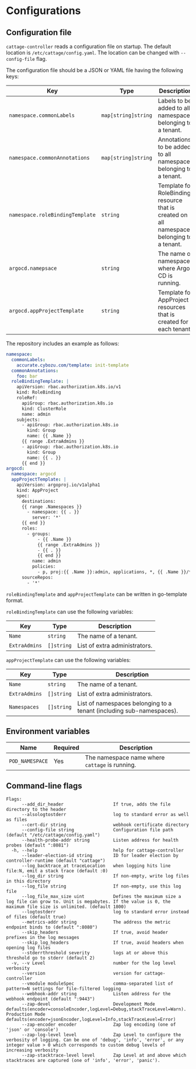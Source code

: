 # Configurations

## Configuration file

`cattage-controller` reads a configuration file on startup. The default location is `/etc/cattage/config.yaml`.
The location can be changed with `--config-file` flag.

The configuration file should be a JSON or YAML file having the following keys:

| Key                             | Type                | Description                                                                                |
|---------------------------------|---------------------|--------------------------------------------------------------------------------------------|
| `namespace.commonLabels`        | `map[string]string` | Labels to be added to all namespaces belonging to a tenant.                                |
| `namespace.commonAnnotations`   | `map[string]string` | Annotations to be added to all namespaces belonging to a tenant.                           |
| `namespace.roleBindingTemplate` | `string`            | Template for RoleBinding resource that is created on all namespaces belonging to a tenant. |
| `argocd.namepsace`              | `string`            | The name of namespace where Argo CD is running.                                            |
| `argocd.appProjectTemplate`     | `string`            | Template for AppProject resources that is created for each tenant.                         |

The repository includes an example as follows:

```yaml
namespace:
  commonLabels:
    accurate.cybozu.com/template: init-template
  commonAnnotations:
    foo: bar
  roleBindingTemplate: |
    apiVersion: rbac.authorization.k8s.io/v1
    kind: RoleBinding
    roleRef:
      apiGroup: rbac.authorization.k8s.io
      kind: ClusterRole
      name: admin
    subjects:
      - apiGroup: rbac.authorization.k8s.io
        kind: Group
        name: {{ .Name }}
      {{ range .ExtraAdmins }}
      - apiGroup: rbac.authorization.k8s.io
        kind: Group
        name: {{ . }}
      {{ end }}
argocd:
  namespace: argocd
  appProjectTemplate: |
    apiVersion: argoproj.io/v1alpha1
    kind: AppProject
    spec:
      destinations:
      {{ range .Namespaces }}
        - namespace: {{ . }}
          server: '*'
      {{ end }}
      roles:
        - groups:
            - {{ .Name }}
            {{ range .ExtraAdmins }}
            - {{ . }}
            {{ end }}
          name: admin
          policies:
            - p, proj:{{ .Name }}:admin, applications, *, {{ .Name }}/*, allow
      sourceRepos:
        - '*'
```

`roleBindingTemplate` and `appProjectTemplate` can be written in go-template format.

`roleBindingTemplate` can use the following variables:

| Key           | Type       | Description                   |
|---------------|------------|-------------------------------|
| `Name`        | `string`   | The name of a tenant.         |
| `ExtraAdmins` | `[]string` | List of extra administrators. |

`appProjectTemplate` can use the following variables:

| Key           | Type       | Description                                                          |
|---------------|------------|----------------------------------------------------------------------|
| `Name`        | `string`   | The name of a tenant.                                                |
| `ExtraAdmins` | `[]string` | List of extra administrators.                                        |
| `Namespaces`  | `[]string` | List of namespaces belonging to a tenant (including sub-namespaces). |

## Environment variables

| Name            | Required | Description                                    |
|-----------------|----------|------------------------------------------------|
| `POD_NAMESPACE` | Yes      | The namespace name where `cattage` is running. |

## Command-line flags

```
Flags:
      --add_dir_header                   If true, adds the file directory to the header
      --alsologtostderr                  log to standard error as well as files
      --cert-dir string                  webhook certificate directory
      --config-file string               Configuration file path (default "/etc/cattage/config.yaml")
      --health-probe-addr string         Listen address for health probes (default ":8081")
  -h, --help                             help for cattage-controller
      --leader-election-id string        ID for leader election by controller-runtime (default "cattage")
      --log_backtrace_at traceLocation   when logging hits line file:N, emit a stack trace (default :0)
      --log_dir string                   If non-empty, write log files in this directory
      --log_file string                  If non-empty, use this log file
      --log_file_max_size uint           Defines the maximum size a log file can grow to. Unit is megabytes. If the value is 0, the maximum file size is unlimited. (default 1800)
      --logtostderr                      log to standard error instead of files (default true)
      --metrics-addr string              The address the metric endpoint binds to (default ":8080")
      --skip_headers                     If true, avoid header prefixes in the log messages
      --skip_log_headers                 If true, avoid headers when opening log files
      --stderrthreshold severity         logs at or above this threshold go to stderr (default 2)
  -v, --v Level                          number for the log level verbosity
      --version                          version for cattage-controller
      --vmodule moduleSpec               comma-separated list of pattern=N settings for file-filtered logging
      --webhook-addr string              Listen address for the webhook endpoint (default ":9443")
      --zap-devel                        Development Mode defaults(encoder=consoleEncoder,logLevel=Debug,stackTraceLevel=Warn). Production Mode defaults(encoder=jsonEncoder,logLevel=Info,stackTraceLevel=Error)
      --zap-encoder encoder              Zap log encoding (one of 'json' or 'console')
      --zap-log-level level              Zap Level to configure the verbosity of logging. Can be one of 'debug', 'info', 'error', or any integer value > 0 which corresponds to custom debug levels of increasing verbosity
      --zap-stacktrace-level level       Zap Level at and above which stacktraces are captured (one of 'info', 'error', 'panic').
```
